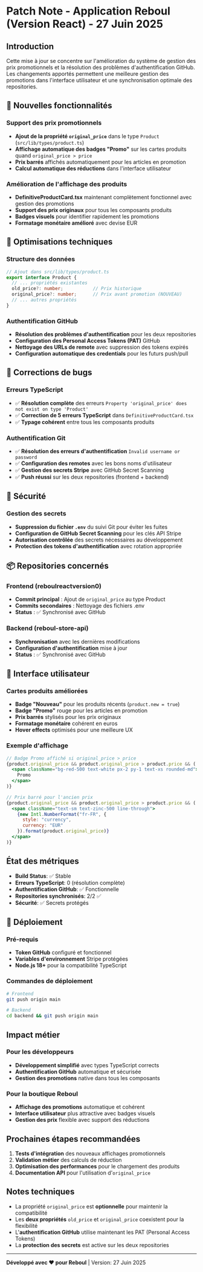 # Patch Note - Application Reboul (Version React) - 27 Juin 2025

## Introduction
Cette mise à jour se concentre sur l'amélioration du système de gestion des prix promotionnels et la résolution des problèmes d'authentification GitHub. Les changements apportés permettent une meilleure gestion des promotions dans l'interface utilisateur et une synchronisation optimale des repositories.

## 🚀 Nouvelles fonctionnalités

### Support des prix promotionnels
- **Ajout de la propriété `original_price`** dans le type `Product` (`src/lib/types/product.ts`)
- **Affichage automatique des badges "Promo"** sur les cartes produits quand `original_price > price`
- **Prix barrés** affichés automatiquement pour les articles en promotion
- **Calcul automatique des réductions** dans l'interface utilisateur

### Amélioration de l'affichage des produits
- **DefinitiveProductCard.tsx** maintenant complètement fonctionnel avec gestion des promotions
- **Support des prix originaux** pour tous les composants produits
- **Badges visuels** pour identifier rapidement les promotions
- **Formatage monétaire amélioré** avec devise EUR

## 🔧 Optimisations techniques

### Structure des données
```typescript
// Ajout dans src/lib/types/product.ts
export interface Product {
  // ... propriétés existantes
  old_price?: number;           // Prix historique
  original_price?: number;      // Prix avant promotion (NOUVEAU)
  // ... autres propriétés
}
```

### Authentification GitHub
- **Résolution des problèmes d'authentification** pour les deux repositories
- **Configuration des Personal Access Tokens (PAT)** GitHub
- **Nettoyage des URLs de remote** avec suppression des tokens expirés
- **Configuration automatique des credentials** pour les futurs push/pull

## 🐛 Corrections de bugs

### Erreurs TypeScript
- ✅ **Résolution complète** des erreurs `Property 'original_price' does not exist on type 'Product'`
- ✅ **Correction de 5 erreurs TypeScript** dans `DefinitiveProductCard.tsx`
- ✅ **Typage cohérent** entre tous les composants produits

### Authentification Git
- ✅ **Résolution des erreurs d'authentification** `Invalid username or password`
- ✅ **Configuration des remotes** avec les bons noms d'utilisateur
- ✅ **Gestion des secrets Stripe** avec GitHub Secret Scanning
- ✅ **Push réussi** sur les deux repositories (frontend + backend)

## 🔐 Sécurité

### Gestion des secrets
- **Suppression du fichier `.env`** du suivi Git pour éviter les fuites
- **Configuration de GitHub Secret Scanning** pour les clés API Stripe
- **Autorisation contrôlée** des secrets nécessaires au développement
- **Protection des tokens d'authentification** avec rotation appropriée

## 📦 Repositories concernés

### Frontend (reboulreactversion0)
- **Commit principal** : Ajout de `original_price` au type Product
- **Commits secondaires** : Nettoyage des fichiers .env
- **Status** : ✅ Synchronisé avec GitHub

### Backend (reboul-store-api)  
- **Synchronisation** avec les dernières modifications
- **Configuration d'authentification** mise à jour
- **Status** : ✅ Synchronisé avec GitHub

## 🎨 Interface utilisateur

### Cartes produits améliorées
- **Badge "Nouveau"** pour les produits récents (`product.new = true`)
- **Badge "Promo"** rouge pour les articles en promotion
- **Prix barrés** stylisés pour les prix originaux
- **Formatage monétaire** cohérent en euros
- **Hover effects** optimisés pour une meilleure UX

### Exemple d'affichage
```jsx
// Badge Promo affiché si original_price > price
{product.original_price && product.original_price > product.price && (
  <span className="bg-red-500 text-white px-2 py-1 text-xs rounded-md">
    Promo
  </span>
)}

// Prix barré pour l'ancien prix
{product.original_price && product.original_price > product.price && (
  <span className="text-sm text-zinc-500 line-through">
    {new Intl.NumberFormat("fr-FR", {
      style: "currency", 
      currency: "EUR"
    }).format(product.original_price)}
  </span>
)}
```

## État des métriques
- **Build Status**: ✅ Stable
- **Erreurs TypeScript**: 0 (résolution complète)
- **Authentification GitHub**: ✅ Fonctionnelle
- **Repositories synchronisés**: 2/2 ✅
- **Sécurité**: ✅ Secrets protégés

## 🚚 Déploiement

### Pré-requis
- **Token GitHub** configuré et fonctionnel
- **Variables d'environnement** Stripe protégées
- **Node.js 18+** pour la compatibilité TypeScript

### Commandes de déploiement
```bash
# Frontend
git push origin main

# Backend  
cd backend && git push origin main
```

## Impact métier

### Pour les développeurs
- **Développement simplifié** avec types TypeScript corrects
- **Authentification GitHub** automatique et sécurisée
- **Gestion des promotions** native dans tous les composants

### Pour la boutique Reboul
- **Affichage des promotions** automatique et cohérent
- **Interface utilisateur** plus attractive avec badges visuels
- **Gestion des prix** flexible avec support des réductions

## Prochaines étapes recommandées
1. **Tests d'intégration** des nouveaux affichages promotionnels
2. **Validation métier** des calculs de réduction
3. **Optimisation des performances** pour le chargement des produits
4. **Documentation API** pour l'utilisation d'`original_price`

## Notes techniques
- La propriété `original_price` est **optionnelle** pour maintenir la compatibilité
- Les **deux propriétés** `old_price` et `original_price` coexistent pour la flexibilité
- L'**authentification GitHub** utilise maintenant les PAT (Personal Access Tokens)
- La **protection des secrets** est active sur les deux repositories

---

**Développé avec ❤️ pour Reboul** | Version: 27 Juin 2025 